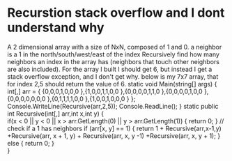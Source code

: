 
# Recurstion stack overflow and I dont understand why

A 2 dimensional array with a size of NxN, composed of 1 and 0.
a neighbor is a 1 in the north/south/west/east of the index
Recursively find how many neighbors an index in the array has (neighbors that touch other neighbors are also included).
For the array I built I should get 6, but instead I get a stack overflow exception, and I don't get why.
below is my 7x7 array, that for index 2,5 should return the value of 6.
static void Main(string[] args)
        {
            int[,] arr = { {0,0,0,1,0,0,0 },{1,0,0,1,1,0,0 },{0,0,0,0,1,1,0 },{0,0,0,0,1,0,0 },{0,0,0,0,0,0,0 },{0,1,1,1,1,0,0 },{1,0,0,1,0,0,0 } };
            Console.WriteLine(Recursive(arr,2,5));
            Console.ReadLine();
        }
        static public int Recursive(int[,] arr,int x,int y) 
        {   
            if(x < 0 || y < 0 || x > arr.GetLength(0) || y > arr.GetLength(1))
            {
                return 0;
            }
            // check if a 1 has neighbors
            if (arr[x, y] == 1)
            {
              return 1 + Recursive(arr,x-1,y) +Recursive(arr, x + 1, y) + Recursive(arr, x, y -1) +Recursive(arr, x, y + 1);
            }
            else
            {
                return 0;
            }                   
        }


        